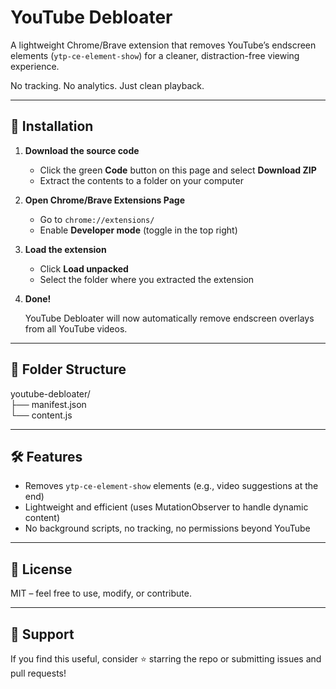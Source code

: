 # YouTube Debloater

A lightweight Chrome/Brave extension that removes YouTube’s endscreen elements (`ytp-ce-element-show`) for a cleaner, distraction-free viewing experience.

No tracking. No analytics. Just clean playback.

---

## 🔧 Installation

1. **Download the source code**

   - Click the green **Code** button on this page and select **Download ZIP**
   - Extract the contents to a folder on your computer

2. **Open Chrome/Brave Extensions Page**

   - Go to `chrome://extensions/`
   - Enable **Developer mode** (toggle in the top right)

3. **Load the extension**

   - Click **Load unpacked**
   - Select the folder where you extracted the extension

4. **Done!**

   YouTube Debloater will now automatically remove endscreen overlays from all YouTube videos.

---

## 📁 Folder Structure

youtube-debloater/\
├── manifest.json\
└── content.js

---

## 🛠️ Features

- Removes `ytp-ce-element-show` elements (e.g., video suggestions at the end)
- Lightweight and efficient (uses MutationObserver to handle dynamic content)
- No background scripts, no tracking, no permissions beyond YouTube

---

## 📄 License

MIT – feel free to use, modify, or contribute.

---

## 🙏 Support

If you find this useful, consider ⭐ starring the repo or submitting issues and pull requests!
